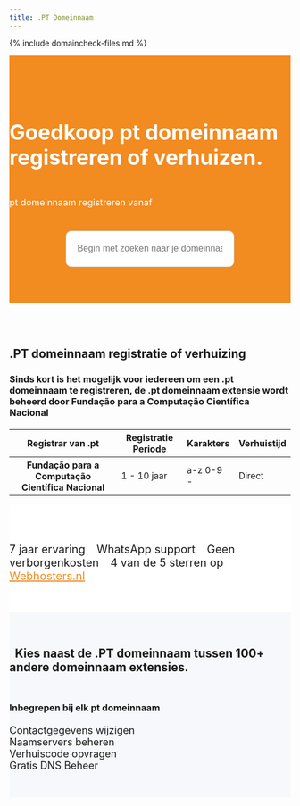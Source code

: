 ```yaml
---
title: .PT Domeinnaam
---
```


{% include domaincheck-files.md %}


<div class="container-fluid text-center" style="
    padding-top: 2.9rem;
    padding-bottom: 0.3rem;
    background-color: #f28b20;
"> 
<div class="container-fluidj" style="margin-bottom: 1.3rem;margin-top: 1.0rem;">

<style>  
 #domainresultstable a.btn { margin-bottom:4px }

   #dcontainer {
    position: absolute;
    background-color: #fff;
    color: #404041;
    border: 1px solid #F28B20;
    border-radius: 5px;
    width: 60%;
    max-width: 1200px;
    text-align: left;
    left: 0;
    right: 0;
    margin: -50px auto 0 auto;
    padding: 10px;
    z-index: 9000;
}
#dresults {
    overflow: auto;
    max-height: 300px;
}

#domainresultstable td {
    padding: 5px;
}    
    
    .peach-gradient {
    background: -webkit-linear-gradient(50deg,#f28b20,#f28b20) !important;
    background: -o-linear-gradient(50deg,#f28b20,#f28b20) !important;
    background: linear-gradient(40deg,#f28b20,#f28b20) !important;
}
    .btn.peach-gradient {
    -webkit-transition: .5s ease;
    -o-transition: .5s ease;
    transition: .5s ease;
    color: #fff;
}
    
    .waves-effect {
    position: relative;
    cursor: pointer;
    overflow: hidden;
    -webkit-user-select: none;
    -moz-user-select: none;
    -ms-user-select: none;
    user-select: none;
    -webkit-tap-highlight-color: transparent;
}
</style>

<style>
.search-container{
  width: 60%;
  display: block;
  margin: 0 auto;
}

input#search-bar{
  margin: 0 auto;
  width: 100%;
  height: 65px;
  padding: 0 20px;
  font-size: 1rem;
  border-radius: 10px;
  border: 1px solid #D0CFCE;
  outline: none;
  &:focus{
    border: 1px solid #008ABF;
    transition: 0.35s ease;
    color: #008ABF;
    &::-webkit-input-placeholder{
      transition: opacity 0.45s ease; 
      opacity: 0;
     }
    &::-moz-placeholder {
      transition: opacity 0.45s ease; 
      opacity: 0;
     }
    &:-ms-placeholder {
     transition: opacity 0.45s ease; 
     opacity: 0;
     }    
   }
 }




</style>

<h1 style="display: inline-block;font-size: 2.35rem;color: white;">
<i class="fal fa-globe-americas" style="color: white;"></i> Goedkoop pt domeinnaam registreren of verhuizen.
</h1><h3 class="lead text-muted" style="color: white !important;font-weight: normal;">pt domeinnaam registreren vanaf <b> <script language="javascript" src="https://my.hostingwalk.com/feeds/domainprice.php?tld=.pt&amp;type=register&amp;regperiod=1&amp;format=1" type="text/javascript"></script> </b>
&nbsp;    </h3>

</div>

<form class="search-container" method="post" _lpchecked="1">
<input class="domainname" name="query" autocomplete="off" type="text" id="search-bar" placeholder="Begin met zoeken naar je domeinnaam.." style="
    margin-top: 20px;
">
</form>
   <div style="position: relative; padding-top: 60px;"><div id="dcontainer" style="display: none;"><div id="dresults"></div></div></div>     


</div>
</div>


<div class="container text-center" style="
    padding: 1.5rem 0rem;
    margin-bottom: -1rem;
">
<br>

</div>
</div>



<div style="margin-bottom: 20px;" class="row">
  <div> </div>
    <div style="margin-top: 30px;" class="col-sm-12">
      <h2 style="/*! font-family: Melbourne,sans-serif; */">.PT domeinnaam registratie of verhuizing</h2>
<h3>Sinds kort is het mogelijk voor iedereen om een .pt domeinnaam te registreren, de .pt domeinnaam extensie wordt beheerd door Fundação para a Computação Científica Nacional


</h3>
  </div>
  
</div>


<div class="table-responsive">
 <table class="table">
   <thead class="thead-dark">
    <tr>
      <th scope="col">Registrar van .pt</th>
      <th scope="col">Registratie Periode</th>
      <th scope="col">Karakters</th>
      <th scope="col">Verhuistijd</th>
    </tr>
  </thead>
  <tbody>
    <tr>
      <th scope="row"> Fundação para a Computação Científica Nacional</th>
      <td>1 - 10 jaar</td>
      <td> a-z 0-9 -</td>
      <td>Direct</td>
    </tr>
  </tbody>
            </table>        </div>
</div>



<div class="container text-center" style="
    background-color: white !important;
    padding: 1.5rem 0rem;
    margin-bottom: -1rem;
"> 
<div class="container-fluid" style="padding: 1.2rem 0rem;">

<p style="display: inline-block;; padding-top: .3125rem;; padding-bottom: .3125rem;margin-right: 1rem;font-size: 1.25rem;;">
<i class="fas fa-check" style="color: #ff9500;font-size: 20px;"></i> 7 jaar ervaring <i class="fas fa-check" style="color: #ff9500;font-size: 20px;margin-left: 15px;"></i>  WhatsApp support   <i class="fas fa-check" style="color: #ff9500;font-size: 20px;margin-left: 15px;"></i> Geen verborgenkosten   <i class="fas fa-check" style="color: #ff9500;font-size: 20px;margin-left: 15px;"></i>
4 van de 5 sterren op <a href="http://www.webhosters.nl/webhosting-providers/hostingwalk/" target="_blank" style="color: #f28b20;">Webhosters.nl</a>
</p>

</div>
</div>

<div class="jumbotron text-center" style="background-color: #f7f8fc !important;padding: 2rem 0rem;">
<h2 class="text-center" style=""><i class="fal fa-money-bill" style="font-size: 32px;font-weight: 100;"></i>&nbsp;&nbsp;Kies naast de .PT domeinnaam tussen 100+ andere domeinnaam extensies.</h2>

<div class="container">
   <script language="javascript" src="https://my.hostingwalk.com/feeds/domainpricing-static.php"></script>        
</div>
<h3 style="margin-top: 50px;margin-bottom: 20px;">Inbegrepen bij elk pt domeinnaam</h3>
<div class="row text-left" style="margin-bottom: 15px;font-size: 18px !important;">
<div class="col-3"> <i class="fas fa-check" style="color: green;font-size: 20px;"></i> Contactgegevens wijzigen</div>
<div class="col-3"> <i class="fas fa-check" style="color: green;font-size: 20px;"></i>  Naamservers beheren</div>
<div class="col-3"> <i class="fas fa-check" style="color: green;font-size: 20px;"></i> Verhuiscode opvragen</div>
<div class="col-3"> <i class="fas fa-check" style="color: green;font-size: 20px;"></i>  Gratis DNS Beheer</div>

</div>

</div>